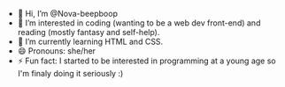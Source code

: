 - 👋 Hi, I’m @Nova-beepboop
- 👀 I’m interested in coding (wanting to be a web dev front-end) and reading (mostly fantasy and self-help).
- 🌱 I’m currently learning HTML and CSS.
- 😄 Pronouns: she/her
- ⚡ Fun fact: I started to be interested in programming at a young age so I'm finaly doing it seriously :)

<!---
Nova-beepboop/Nova-beepboop is a ✨ special ✨ repository because its `README.md` (this file) appears on your GitHub profile.
You can click the Preview link to take a look at your changes.
--->
